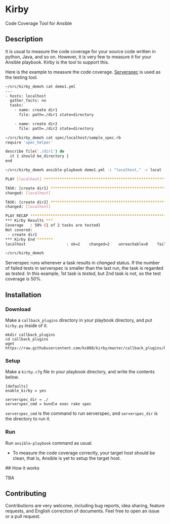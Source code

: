 # Kirby

Code Coverage Tool for Ansible

## Description

It is usual to measure the code coverage for your source code written in python, Java, and so on. However, it is very few to measure it for your Ansible playbook. Kirby is the tool to support this.

Here is the example to measure the code coverage. [Serverspec](http://serverspec.org/) is used as the testing tool.

```bash
~/src/kirby_demo% cat demo1.yml
---
- hosts: localhost
  gather_facts: no
  tasks:
    - name: create dir1
      file: path=./dir1 state=directory

    - name: create dir2
      file: path=./dir2 state=directory

~/src/kirby_demo% cat spec/localhost/sample_spec.rb 
require 'spec_helper'

describe file('./dir1') do
  it { should be_directory }
end

~/src/kirby_demo% ansible-playbook demo1.yml -i "localhost," -c local

PLAY [localhost] **************************************************************

TASK: [create dir1] ***********************************************************
changed: [localhost]

TASK: [create dir2] ***********************************************************
changed: [localhost]

PLAY RECAP ******************************************************************** 
*** Kirby Results ***
Coverage   : 50% (1 of 2 tasks are tested)
Not covered:
 - create dir2
*** Kirby End *******
localhost                  : ok=2    changed=2    unreachable=0    failed=0   

~/src/kirby_demo% 
```

Serverspec runs whenever a task results in *changed* status. If the number of failed tests in serverspec is smaller than the last run, the task is regarded as *tested*. In this example, 1st task is *tested*, but 2nd task is not, so the test coverage is 50%.

## Installation

### Download

Make a `callback_plugins` directory in your playbook directory, and put `kirby.py` inside of it.

```
mkdir callback_plugins
cd callback_plugins
wget https://raw.githubusercontent.com/ks888/kirby/master/callback_plugins/kirby.py
```

### Setup

Make a `kirby.cfg` file in your playbook directory, and write the contents below.

```
[defaults]
enable_kirby = yes

serverspec_dir = ./
serverspec_cmd = bundle exec rake spec
```

`serverspec_cmd` is the command to run serverspec, and `serverspec_dir` is the directory to run it.

### Run

Run `ansible-playbook` command as usual.

* To measure the code coverage correctly, your target host should be clean, that is, Ansible is yet to setup the target host.

<a name="how-it-works"/>
## How it works

TBA

## Contributing

Contributions are very welcome, including bug reports, idea sharing, feature requests, and English correction of documents. Feel free to open an issue or a pull request.
